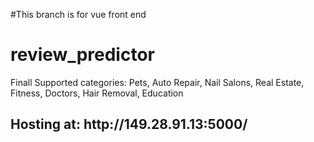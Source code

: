 #This branch is for vue front end
# review_predictor
Finall Supported categories:
Pets, Auto Repair, Nail Salons, Real Estate, Fitness, Doctors, Hair Removal, Education


<h2>Hosting at: http://149.28.91.13:5000/ </h2>
